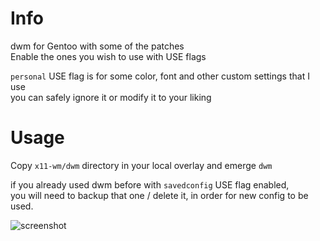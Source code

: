 # Info

dwm for Gentoo with some of the patches   
Enable the ones you wish to use with USE flags   

`personal` USE flag is for some color, font and other custom settings that I use   
you can safely ignore it or modify it to your liking   

# Usage

Copy `x11-wm/dwm` directory in your local overlay and emerge `dwm`   

if you already used dwm before with `savedconfig` USE flag enabled,   
you will need to backup that one / delete it, in order for new config to be used.   


![screenshot](https://raw.githubusercontent.com/kajzersoze/dwm/master/Screenshot.png)
